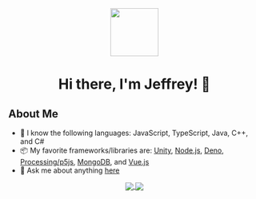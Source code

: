 <div align="center">
  <a alt="icon" href="https://jeffreyharmon.me">
    <img align="center" src="https://avatars1.githubusercontent.com/u/16364318" width="96" />
  </a>
  <h1>Hi there, I'm Jeffrey! 👋</h1>
  
</div>

## About Me
- 💾 I know the following languages: JavaScript, TypeScript, Java, C++, and C#
- 📦 My favorite frameworks/libraries are: [Unity](https://unity.com), [Node.js](https://nodejs.org), [Deno](https://deno.land), [Processing/p5js](https://processing.org), [MongoDB](https://mongodb.com), and [Vue.js](https://vuejs.org)
- 💬 Ask me about anything [here](https://github.com/SquarePear/SquarePear/issues)

<!-- Credit: https://github.com/anuraghazra/github-readme-stats -->
<div align="center">
<a href="https://github.com/anuraghazra/github-readme-stats">
  <img align="center" src="https://github-readme-stats.vercel.app/api?username=SquarePear&count_private=true&show_icons=true&theme=dracula" />
</a>
<a href="https://github.com/anuraghazra/github-readme-stats">
  <img align="center" src="https://github-readme-stats.vercel.app/api/top-langs/?username=SquarePear&layout=compact&theme=dracula" />
</a>
</div>

